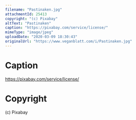 ```yaml
---
filename: "Pastinaken.jpg"
attachmentId: 25413
copyright: "(c) Pixabay"
altText: "Pastinaken"
caption: "https://pixabay.com/service/license/"
mimeType: "image/jpeg"
uploadDate: "2020-03-09 18:30:43"
originalUrl: "https://www.veganblatt.com/i/Pastinaken.jpg"
---
```


# Caption

https://pixabay.com/service/license/

# Copyright

(c) Pixabay
